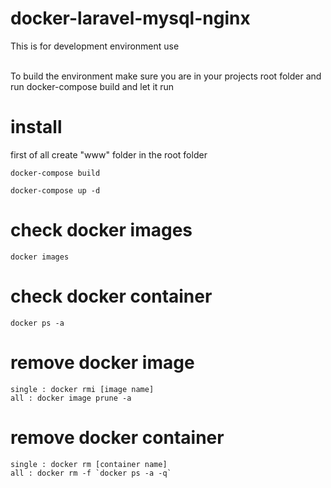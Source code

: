 # docker-laravel-mysql-nginx
This is for development environment use 

<br>
To build the environment make sure you are in your projects root folder and run docker-compose build and let it run

# install 
first of all 
create "www" folder in the root folder
```
docker-compose build
```
```
docker-compose up -d
```

# check docker images
```
docker images
```

# check docker container 
 ```
docker ps -a 
```

# remove docker image
```
single : docker rmi [image name] 
all : docker image prune -a 
```

# remove docker container
```
single : docker rm [container name]
all : docker rm -f `docker ps -a -q`
```

